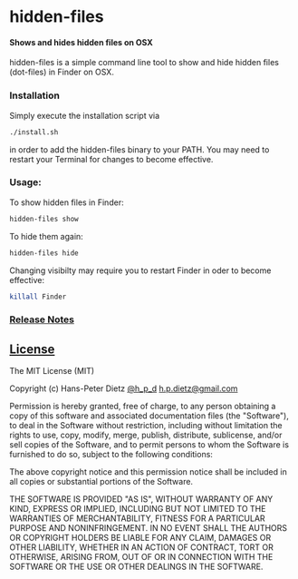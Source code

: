 hidden-files
=====================

#### Shows and hides hidden files on OSX

hidden-files is a simple command line tool to show and hide hidden files (dot-files) in Finder on OSX.

### Installation

Simply execute the installation script via

```bash
./install.sh
```

in order to add the hidden-files binary to your PATH. You may need to restart your Terminal for changes to become effective.

### Usage:

To show hidden files in Finder:

```bash
hidden-files show
```

To hide them again:
```bash
hidden-files hide
```

Changing visibilty may require you to restart Finder in oder to become effective:

```bash
killall Finder
```


### [Release Notes](RELEASE_NOTES.md)

[License](License)
-------

The MIT License (MIT)

Copyright (c) Hans-Peter Dietz [@h_p_d](https://twitter.com/h_p_d) [h.p.dietz@gmail.com](mailto:h.p.dietz@gmail.com)

Permission is hereby granted, free of charge, to any person obtaining a copy of this software and associated documentation files (the "Software"), to deal in the Software without restriction, including without limitation the rights to use, copy, modify, merge, publish, distribute, sublicense, and/or sell copies of the Software, and to permit persons to whom the Software is furnished to do so, subject to the following conditions:

The above copyright notice and this permission notice shall be included in all copies or substantial portions of the Software.

THE SOFTWARE IS PROVIDED "AS IS", WITHOUT WARRANTY OF ANY KIND, EXPRESS OR IMPLIED, INCLUDING BUT NOT LIMITED TO THE WARRANTIES OF MERCHANTABILITY, FITNESS FOR A PARTICULAR PURPOSE AND NONINFRINGEMENT. IN NO EVENT SHALL THE AUTHORS OR COPYRIGHT HOLDERS BE LIABLE FOR ANY CLAIM, DAMAGES OR OTHER LIABILITY, WHETHER IN AN ACTION OF CONTRACT, TORT OR OTHERWISE, ARISING FROM, OUT OF OR IN CONNECTION WITH THE SOFTWARE OR THE USE OR OTHER DEALINGS IN THE SOFTWARE.
